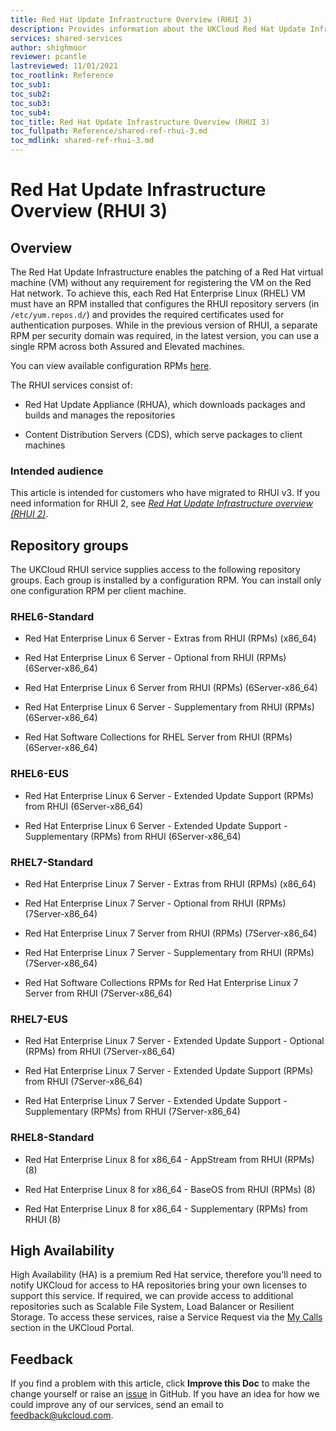 ```yaml
---
title: Red Hat Update Infrastructure Overview (RHUI 3)
description: Provides information about the UKCloud Red Hat Update Infrastructure (RHUI 3)
services: shared-services
author: shighmoor
reviewer: pcantle
lastreviewed: 11/01/2021
toc_rootlink: Reference
toc_sub1: 
toc_sub2:
toc_sub3:
toc_sub4:
toc_title: Red Hat Update Infrastructure Overview (RHUI 3)
toc_fullpath: Reference/shared-ref-rhui-3.md
toc_mdlink: shared-ref-rhui-3.md
---
```


# Red Hat Update Infrastructure Overview (RHUI 3)

## Overview

The Red Hat Update Infrastructure enables the patching of a Red Hat virtual machine (VM) without any requirement for registering the VM on the Red Hat network. To achieve this, each Red Hat Enterprise Linux (RHEL) VM must have an RPM installed that configures the RHUI repository servers (in `/etc/yum.repos.d/`) and provides the required certificates used for authentication purposes. While in the previous version of RHUI, a separate RPM per security domain was required, in the latest version, you can use a single RPM across both Assured and Elevated machines.

You can view available configuration RPMs [here](https://rh-cds.ukcloud.com/redhat/client_rpms/).

The RHUI services consist of:

- Red Hat Update Appliance (RHUA), which downloads packages and builds and manages the repositories

- Content Distribution Servers (CDS), which serve packages to client machines

### Intended audience

This article is intended for customers who have migrated to RHUI v3. If you need information for RHUI 2, see [*Red Hat Update Infrastructure overview (RHUI 2)*](shared-ref-rhui.md).

## Repository groups

The UKCloud RHUI service supplies access to the following repository groups. Each group is installed by a configuration RPM. You can install only one configuration RPM per client machine.

### RHEL6-Standard

- Red Hat Enterprise Linux 6 Server - Extras from RHUI (RPMs) (x86_64)

- Red Hat Enterprise Linux 6 Server - Optional from RHUI (RPMs) (6Server-x86_64)

- Red Hat Enterprise Linux 6 Server from RHUI (RPMs) (6Server-x86_64)
     
- Red Hat Enterprise Linux 6 Server - Supplementary from RHUI (RPMs) (6Server-x86_64)

- Red Hat Software Collections for RHEL Server from RHUI (RPMs) (6Server-x86_64)

### RHEL6-EUS

- Red Hat Enterprise Linux 6 Server - Extended Update Support (RPMs) from RHUI (6Server-x86_64)

- Red Hat Enterprise Linux 6 Server - Extended Update Support - Supplementary (RPMs) from RHUI (6Server-x86_64)

### RHEL7-Standard

- Red Hat Enterprise Linux 7 Server - Extras from RHUI (RPMs) (x86_64)

- Red Hat Enterprise Linux 7 Server - Optional from RHUI (RPMs) (7Server-x86_64)

- Red Hat Enterprise Linux 7 Server from RHUI (RPMs) (7Server-x86_64)

- Red Hat Enterprise Linux 7 Server - Supplementary from RHUI (RPMs) (7Server-x86_64)

- Red Hat Software Collections RPMs for Red Hat Enterprise Linux 7 Server from RHUI (7Server-x86_64)

### RHEL7-EUS

- Red Hat Enterprise Linux 7 Server - Extended Update Support - Optional (RPMs) from RHUI (7Server-x86_64)

- Red Hat Enterprise Linux 7 Server - Extended Update Support (RPMs) from RHUI (7Server-x86_64)

- Red Hat Enterprise Linux 7 Server - Extended Update Support - Supplementary (RPMs) from RHUI (7Server-x86_64)

### RHEL8-Standard

- Red Hat Enterprise Linux 8 for x86_64 - AppStream from RHUI (RPMs) (8)

- Red Hat Enterprise Linux 8 for x86_64 - BaseOS from RHUI (RPMs) (8)

- Red Hat Enterprise Linux 8 for x86_64 - Supplementary (RPMs) from RHUI (8)

## High Availability

High Availability (HA) is a premium Red Hat service, therefore you'll need to notify UKCloud for access to HA repositories bring your own licenses to support this service. If required, we can provide access to additional repositories such as Scalable File System, Load Balancer or Resilient Storage. To access these services, raise a Service Request via the [My Calls](https://portal.skyscapecloud.com/support/ivanti) section in the UKCloud Portal.

## Feedback

If you find a problem with this article, click **Improve this Doc** to make the change yourself or raise an [issue](https://github.com/UKCloud/documentation/issues) in GitHub. If you have an idea for how we could improve any of our services, send an email to <feedback@ukcloud.com>.
